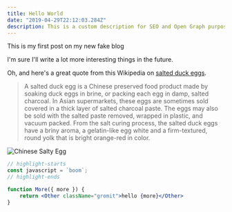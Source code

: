 ```yaml
---
title: Hello World
date: "2019-04-29T22:12:03.284Z"
description: This is a custom description for SEO and Open Graph purposes, rather than the default generated excerpt. Simply add a description field to the frontmatter.
---
```


This is my first post on my new fake blog

I'm sure I'll write a lot more interesting things in the future.

Oh, and here's a great quote from this Wikipedia on
[salted duck eggs](http://en.wikipedia.org/wiki/Salted_duck_egg).

> A salted duck egg is a Chinese preserved food product made by soaking duck
> eggs in brine, or packing each egg in damp, salted charcoal. In Asian
> supermarkets, these eggs are sometimes sold covered in a thick layer of salted
> charcoal paste. The eggs may also be sold with the salted paste removed,
> wrapped in plastic, and vacuum packed. From the salt curing process, the
> salted duck eggs have a briny aroma, a gelatin-like egg white and a
> firm-textured, round yolk that is bright orange-red in color.

![Chinese Salty Egg](./salty_egg.jpg)

```jsx
// highlight-starts
const javascript = `boom`;
// highlight-ends

function More({ more }) {
    return <Other className="gromit">hello {more}</Other>
}
```
